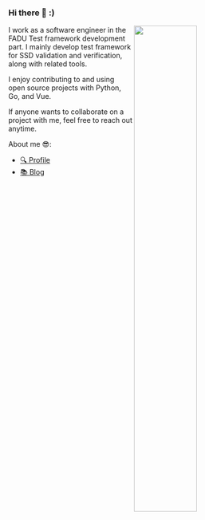 ### Hi there 👋 :)

<img align="right" width="50%" src="https://github-readme-stats.vercel.app/api?username=cybertramp&count_private=true&show_icons=truehow_icons=true&hide_border=true" />

I work as a software engineer in the FADU Test framework development part. I mainly develop test framework for SSD validation and verification, along with related tools.

I enjoy contributing to and using open source projects with Python, Go, and Vue.

If anyone wants to collaborate on a project with me, feel free to reach out anytime.

About me 😎: 
- [🔍 Profile](https://cybertramp.net)
- [📚 Blog](https://blog.cybertramp.net)

<br>

